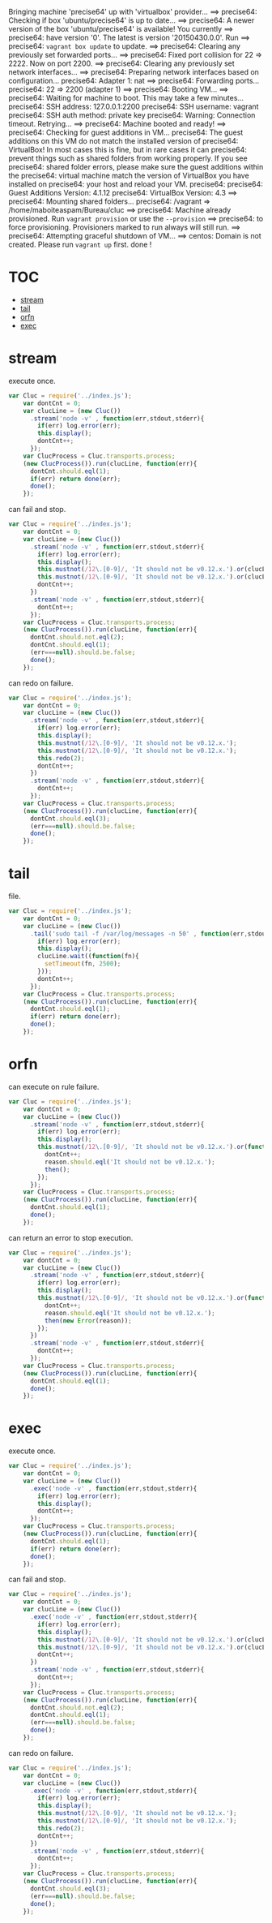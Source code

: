Bringing machine 'precise64' up with 'virtualbox' provider...
==> precise64: Checking if box 'ubuntu/precise64' is up to date...
==> precise64: A newer version of the box 'ubuntu/precise64' is available! You currently
==> precise64: have version '0'. The latest is version '20150430.0.0'. Run
==> precise64: `vagrant box update` to update.
==> precise64: Clearing any previously set forwarded ports...
==> precise64: Fixed port collision for 22 => 2222. Now on port 2200.
==> precise64: Clearing any previously set network interfaces...
==> precise64: Preparing network interfaces based on configuration...
    precise64: Adapter 1: nat
==> precise64: Forwarding ports...
    precise64: 22 => 2200 (adapter 1)
==> precise64: Booting VM...
==> precise64: Waiting for machine to boot. This may take a few minutes...
    precise64: SSH address: 127.0.0.1:2200
    precise64: SSH username: vagrant
    precise64: SSH auth method: private key
    precise64: Warning: Connection timeout. Retrying...
==> precise64: Machine booted and ready!
==> precise64: Checking for guest additions in VM...
    precise64: The guest additions on this VM do not match the installed version of
    precise64: VirtualBox! In most cases this is fine, but in rare cases it can
    precise64: prevent things such as shared folders from working properly. If you see
    precise64: shared folder errors, please make sure the guest additions within the
    precise64: virtual machine match the version of VirtualBox you have installed on
    precise64: your host and reload your VM.
    precise64: 
    precise64: Guest Additions Version: 4.1.12
    precise64: VirtualBox Version: 4.3
==> precise64: Mounting shared folders...
    precise64: /vagrant => /home/maboiteaspam/Bureau/cluc
==> precise64: Machine already provisioned. Run `vagrant provision` or use the `--provision`
==> precise64: to force provisioning. Provisioners marked to run always will still run.
==> precise64: Attempting graceful shutdown of VM...
==> centos: Domain is not created. Please run `vagrant up` first.
done !
# TOC
   - [stream](#stream)
   - [tail](#tail)
   - [orfn](#orfn)
   - [exec](#exec)
<a name=""></a>
 
<a name="stream"></a>
# stream
execute once.

```js
var Cluc = require('../index.js');
    var dontCnt = 0;
    var clucLine = (new Cluc())
      .stream('node -v' , function(err,stdout,stderr){
        if(err) log.error(err);
        this.display();
        dontCnt++;
      });
    var ClucProcess = Cluc.transports.process;
    (new ClucProcess()).run(clucLine, function(err){
      dontCnt.should.eql(1);
      if(err) return done(err);
      done();
    });
```

can fail and stop.

```js
var Cluc = require('../index.js');
    var dontCnt = 0;
    var clucLine = (new Cluc())
      .stream('node -v' , function(err,stdout,stderr){
        if(err) log.error(err);
        this.display();
        this.mustnot(/12\.[0-9]/, 'It should not be v0.12.x.').or(clucLine.die());
        this.mustnot(/12\.[0-9]/, 'It should not be v0.12.x.').or(clucLine.die());
        dontCnt++;
      })
      .stream('node -v' , function(err,stdout,stderr){
        dontCnt++;
      });
    var ClucProcess = Cluc.transports.process;
    (new ClucProcess()).run(clucLine, function(err){
      dontCnt.should.not.eql(2);
      dontCnt.should.eql(1);
      (err===null).should.be.false;
      done();
    });
```

can redo on failure.

```js
var Cluc = require('../index.js');
    var dontCnt = 0;
    var clucLine = (new Cluc())
      .stream('node -v' , function(err,stdout,stderr){
        if(err) log.error(err);
        this.display();
        this.mustnot(/12\.[0-9]/, 'It should not be v0.12.x.');
        this.mustnot(/12\.[0-9]/, 'It should not be v0.12.x.');
        this.redo(2);
        dontCnt++;
      })
      .stream('node -v' , function(err,stdout,stderr){
        dontCnt++;
      });
    var ClucProcess = Cluc.transports.process;
    (new ClucProcess()).run(clucLine, function(err){
      dontCnt.should.eql(3);
      (err===null).should.be.false;
      done();
    });
```

<a name="tail"></a>
# tail
file.

```js
var Cluc = require('../index.js');
    var dontCnt = 0;
    var clucLine = (new Cluc())
      .tail('sudo tail -f /var/log/messages -n 50' , function(err,stdout,stderr){
        if(err) log.error(err);
        this.display();
        clucLine.wait((function(fn){
          setTimeout(fn, 2500);
        }));
        dontCnt++;
      });
    var ClucProcess = Cluc.transports.process;
    (new ClucProcess()).run(clucLine, function(err){
      dontCnt.should.eql(1);
      if(err) return done(err);
      done();
    });
```

<a name="orfn"></a>
# orfn
can execute on rule failure.

```js
var Cluc = require('../index.js');
    var dontCnt = 0;
    var clucLine = (new Cluc())
      .stream('node -v' , function(err,stdout,stderr){
        if(err) log.error(err);
        this.display();
        this.mustnot(/12\.[0-9]/, 'It should not be v0.12.x.').or(function(reason, then){
          dontCnt++;
          reason.should.eql('It should not be v0.12.x.');
          then();
        });
      });
    var ClucProcess = Cluc.transports.process;
    (new ClucProcess()).run(clucLine, function(err){
      dontCnt.should.eql(1);
      done();
    });
```

can return an error to stop execution.

```js
var Cluc = require('../index.js');
    var dontCnt = 0;
    var clucLine = (new Cluc())
      .stream('node -v' , function(err,stdout,stderr){
        if(err) log.error(err);
        this.display();
        this.mustnot(/12\.[0-9]/, 'It should not be v0.12.x.').or(function(reason, then){
          dontCnt++;
          reason.should.eql('It should not be v0.12.x.');
          then(new Error(reason));
        });
      })
      .stream('node -v' , function(err,stdout,stderr){
        dontCnt++;
      });
    var ClucProcess = Cluc.transports.process;
    (new ClucProcess()).run(clucLine, function(err){
      dontCnt.should.eql(1);
      done();
    });
```

<a name="exec"></a>
# exec
execute once.

```js
var Cluc = require('../index.js');
    var dontCnt = 0;
    var clucLine = (new Cluc())
      .exec('node -v' , function(err,stdout,stderr){
        if(err) log.error(err);
        this.display();
        dontCnt++;
      });
    var ClucProcess = Cluc.transports.process;
    (new ClucProcess()).run(clucLine, function(err){
      dontCnt.should.eql(1);
      if(err) return done(err);
      done();
    });
```

can fail and stop.

```js
var Cluc = require('../index.js');
    var dontCnt = 0;
    var clucLine = (new Cluc())
      .exec('node -v' , function(err,stdout,stderr){
        if(err) log.error(err);
        this.display();
        this.mustnot(/12\.[0-9]/, 'It should not be v0.12.x.').or(clucLine.die());
        this.mustnot(/12\.[0-9]/, 'It should not be v0.12.x.').or(clucLine.die());
        dontCnt++;
      })
      .stream('node -v' , function(err,stdout,stderr){
        dontCnt++;
      });
    var ClucProcess = Cluc.transports.process;
    (new ClucProcess()).run(clucLine, function(err){
      dontCnt.should.not.eql(2);
      dontCnt.should.eql(1);
      (err===null).should.be.false;
      done();
    });
```

can redo on failure.

```js
var Cluc = require('../index.js');
    var dontCnt = 0;
    var clucLine = (new Cluc())
      .exec('node -v' , function(err,stdout,stderr){
        if(err) log.error(err);
        this.display();
        this.mustnot(/12\.[0-9]/, 'It should not be v0.12.x.');
        this.mustnot(/12\.[0-9]/, 'It should not be v0.12.x.');
        this.redo(2);
        dontCnt++;
      })
      .stream('node -v' , function(err,stdout,stderr){
        dontCnt++;
      });
    var ClucProcess = Cluc.transports.process;
    (new ClucProcess()).run(clucLine, function(err){
      dontCnt.should.eql(3);
      (err===null).should.be.false;
      done();
    });
```

